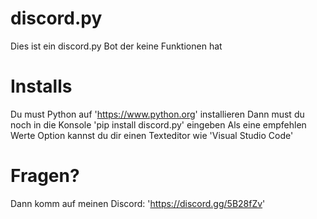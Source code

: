 # discord.py
 Dies ist ein discord.py Bot der keine Funktionen hat

# Installs
Du must Python auf 'https://www.python.org' installieren
Dann must du noch in die Konsole 'pip install discord.py' eingeben
Als eine empfehlen Werte Option kannst du dir einen Texteditor wie 'Visual Studio Code'

# Fragen?
Dann komm auf meinen Discord: 'https://discord.gg/5B28fZv'

